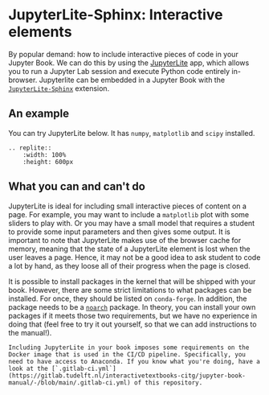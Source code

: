 # JupyterLite-Sphinx: Interactive elements

By popular demand: how to include interactive pieces of code in your Jupyter Book. We can do this by using the [JupyterLite](https://github.com/jupyterlite) app, which allows you to run a Jupyter Lab session and execute Python code entirely in-browser. Jupyterlite can be embedded in a Jupyter Book with the [`JupyterLite-Sphinx`](https://github.com/jupyterlite/jupyterlite-sphinx) extension.

## An example

You can try JupyterLite below. It has `numpy`, `matplotlib` and `scipy` installed.

```{eval-rst}
.. replite::
    :width: 100%
    :height: 600px
```

## What you can and can't do

JupyterLite is ideal for including small interactive pieces of content on a page. For example, you may want to include a `matplotlib` plot with some sliders to play with. Or you may have a small model that requires a student to provide some input parameters and then gives some output. It is important to note that JupyterLite makes use of the browser cache for memory, meaning that the state of a JupyterLite element is lost when the user leaves a page. Hence, it may not be a good idea to ask student to code a lot by hand, as they loose all of their progress when the page is closed. 

It is possible to install packages in the kernel that will be shipped with your book. However, there are some strict limitations to what packages can be installed. For once, they should be listed on `conda-forge`. In addition, the package needs to be a [`noarch`](https://docs.conda.io/projects/conda/en/latest/user-guide/concepts/packages.html#noarch-packages) package. In theory, you can install your own packages if it meets those two requirements, but we have no experience in doing that (feel free to try it out yourself, so that we can add instructions to the manual!).

```{warning}
Including JupyterLite in your book imposes some requirements on the Docker image that is used in the CI/CD pipeline. Specifically, you need to have access to Anaconda. If you know what you're doing, have a look at the [`.gitlab-ci.yml`](https://gitlab.tudelft.nl/interactivetextbooks-citg/jupyter-book-manual/-/blob/main/.gitlab-ci.yml) of this repository.
```